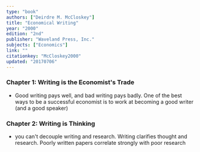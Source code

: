 ```yaml
---
type: "book"
authors: ["Deirdre M. McCloskey"]
title: "Economical Writing"
year: "2000"
edition: "2nd"
publisher: "Waveland Press, Inc."
subjects: ["Economics"]
link: ""
citationkey: "McCloskey2000"
updated: "20170706"
---
```


### Chapter 1: Writing is the Economist's Trade

* Good writing pays well, and bad writing pays badly. One of the best ways to be a successful economist is to work at becoming a good writer (and a good speaker)

### Chapter 2: Writing is Thinking

* you can't decouple writing and research. Writing clarifies thought and research. Poorly written papers correlate strongly with poor research





